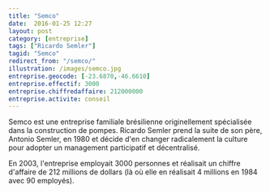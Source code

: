 ```yaml
---
title: "Semco"
date:  2016-01-25 12:27
layout: post
category: [entreprise]
tags: ["Ricardo Semler"]
tagid: "Semco"
redirect_from: "/semco/"
illustration: /images/semco.jpg
entreprise.geocode: [-23.6870,-46.6610]
entreprise.effectif: 3000
entreprise.chiffredaffaire: 212000000
entreprise.activite: conseil
---
```


Semco est une entreprise familiale brésilienne originellement spécialisée dans la construction de pompes. Ricardo Semler prend la suite de son père, Antonio Semler, en 1980 et décide d'en changer radicalement la culture pour adopter un management participatif et décentralisé.

En 2003, l'entreprise employait 3000 personnes et réalisait un chiffre d'affaire de 212 millions de dollars (là où elle en réalisait 4 millions en 1984 avec 90 employés).
